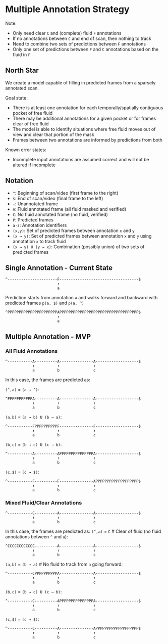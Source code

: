# Multiple Annotation Strategy

Note:
- Only need clear `C` and (complete) fluid `F` annotations
- If no annotations between `C` and end of scan, then nothing to track
- Need to combine two sets of predictions between `F` annotations
- Only one set of predictions between `F` and `C` annotations based on the fluid in `F`

## North Star

We create a model capable of filling in predicted frames from a sparsely annotated scan.

Goal state:
- There is at least one annotation for each temporally/spatially contiguous pocket of free fluid
- There may be additional annotations for a given pocket or for frames clear of free fluid
- The model is able to identify situations where free fluid moves out of view and clear that portion of the mask
- Frames between two annotations are informed by predictions from both 

Known error states:
- Incomplete input annotations are assumed correct and will not be altered if incomplete

## Notation
- `^`: Beginning of scan/video (first frame to the right)
- `$`: End of scan/video (final frame to the left)
- `-`: Unannotated frame
- `A`: Fluid annotated frame (all fluid masked and verified)
- `C`: No fluid annotated frame (no fluid, verified)
- `P`: Predicted frames
- `a-z`: Annotation identifiers
- `(x,y)`: Set of predicted frames between annotation `x` and `y`
- `(x → y)`: Set of predicted frames between annotation `x` and `y` using annotation `x` to track fluid
- `(x → y) U (y → x)`: Combination (possibly union) of two sets of predicted frames

## Single Annotation - Current State

```
^----------------------F-----------------------------------$
                       ↑
                       a
```

Prediction starts from annotation `a` and walks forward and backward with predicted frames `p(a, $)` and `p(a, ^)`


```
^PPPPPPPPPPPPPPPPPPPPPPAPPPPPPPPPPPPPPPPPPPPPPPPPPPPPPPPPPP$
                       ↑
                       a
```

## Multiple Annotation - MVP


### All Fluid Annotations

```
^-----------A----------A---------------A-------------------$
            ↑          ↑               ↑
            a          b               c
```

In this case, the frames are predicted as:

`(^,a)` = `(a → ^)`:
```
^PPPPPPPPPPPA----------A---------------A-------------------$
            ↑          ↑               ↑
            a          b               c
```

`(a,b)` = `(a → b) U (b → a)`:
```
^-----------FPPPPPPPPPPF---------------F-------------------$
            ↑          ↑               ↑
            a          b               c
```

`(b,c)` = `(b → c) U (c → b)`:
```
^-----------A----------APPPPPPPPPPPPPPPA-------------------$
            ↑          ↑               ↑
            a          b               c
```

`(c,$)` = `(c → $)`:
```
^-----------F----------F---------------APPPPPPPPPPPPPPPPPPP$
            ↑          ↑               ↑
            a          b               c
```

### Mixed Fluid/Clear Annotations

```
^-----------C----------A---------------A-------------------$
            ↑          ↑               ↑
            a          b               c
```


In this case, the frames are predicted as:
`(^,a)` = `C` # Clear of fluid (no fluid annotations between `^` and `a`):
```
^CCCCCCCCCCCC----------A---------------A-------------------$
            ↑          ↑               ↑
            a          b               c
```

`(a,b)` = `(b → a)` # No fluid to track from `a` going forward:
```
^-----------CPPPPPPPPPPA---------------A-------------------$
            ↑          ↑               ↑
            a          b               c
```

`(b,c)` = `(b → c) U (c → b)`:
```
^-----------C----------APPPPPPPPPPPPPPPA-------------------$
            ↑          ↑               ↑
            a          b               c
```

`(c,$)` = `(c → $)`:
```
^-----------C----------A---------------APPPPPPPPPPPPPPPPPPP$
            ↑          ↑               ↑
            a          b               c
```
